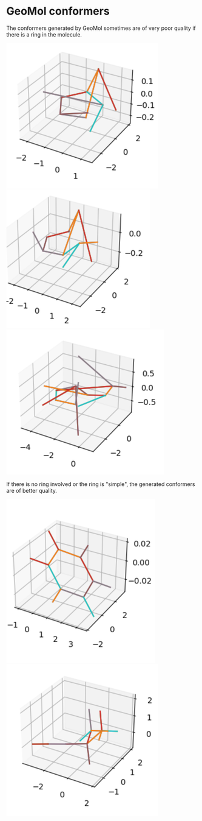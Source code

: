 # GeoMol conformers

The conformers generated by GeoMol sometimes are of very poor quality if there is a ring in the molecule.

![alt text](./image1.png)
![alt text](./image2.png)
![alt text](./image3.png)

If there is no ring involved or the ring is "simple", the generated conformers are of better quality.

![alt text](./image4.png)
![alt text](./image5.png)

